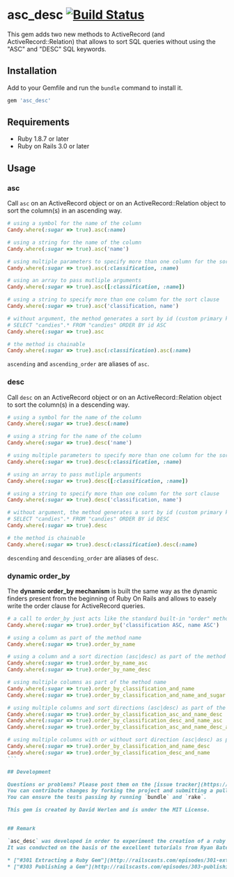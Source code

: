 # asc_desc [![Build Status](https://secure.travis-ci.org/dwerlen/asc_desc.png)](https://secure.travis-ci.org/dwerlen/asc_desc)

This gem adds two new methods to ActiveRecord (and ActiveRecord::Relation) that allows to sort SQL queries without using
the "ASC" and "DESC" SQL keywords.


## Installation

Add to your Gemfile and run the `bundle` command to install it.

 ```ruby
 gem 'asc_desc'
 ```


## Requirements

* Ruby 1.8.7 or later
* Ruby on Rails 3.0 or later


## Usage

### asc

Call `asc` on an ActiveRecord object or on an ActiveRecord::Relation object to sort the column(s) in an ascending way.

 ```ruby
 # using a symbol for the name of the column
 Candy.where(:sugar => true).asc(:name)
 
 # using a string for the name of the column
 Candy.where(:sugar => true).asc('name')

 # using multiple parameters to specify more than one column for the sort clause
 Candy.where(:sugar => true).asc(:classification, :name)

 # using an array to pass mutliple arguments
 Candy.where(:sugar => true).asc([:classification, :name])
 
 # using a string to specify more than one column for the sort clause
 Candy.where(:sugar => true).asc('classification, name')
 
 # without argument, the method generates a sort by id (custom primary key supported)
 # SELECT "candies".* FROM "candies" ORDER BY id ASC
 Candy.where(:sugar => true).asc
 
 # the method is chainable
 Candy.where(:sugar => true).asc(:classification).asc(:name)
 ```

`ascending` and `ascending_order` are aliases of `asc`.


### desc

Call `desc` on an ActiveRecord object or on an ActiveRecord::Relation object to sort the column(s) in a descending way.

 ```ruby
 # using a symbol for the name of the column
 Candy.where(:sugar => true).desc(:name)
 
 # using a string for the name of the column
 Candy.where(:sugar => true).desc('name')
 
 # using multiple parameters to specify more than one column for the sort clause
 Candy.where(:sugar => true).desc(:classification, :name)
 
 # using an array to pass mutliple arguments
 Candy.where(:sugar => true).desc([:classification, :name])
 
 # using a string to specify more than one column for the sort clause
 Candy.where(:sugar => true).desc('classification, name')
 
 # without argument, the method generates a sort by id (custom primary key supported)
 # SELECT "candies".* FROM "candies" ORDER BY id DESC
 Candy.where(:sugar => true).desc
 
 # the method is chainable
 Candy.where(:sugar => true).desc(:classification).desc(:name)
 ```

`descending` and `descending_order` are aliases of `desc`.


### dynamic order_by

The **dynamic order_by mechanism** is built the same way as the dynamic finders present from the beginning of
Ruby On Rails and allows to easely write the order clause for ActiveRecord queries.

  ````ruby
  # a call to order_by just acts like the standard built-in "order" method (alias)
  Candy.where(:sugar => true).order_by('classification ASC, name ASC')
  
  # using a column as part of the method name
  Candy.where(:sugar => true).order_by_name
  
  # using a column and a sort direction (asc|desc) as part of the method name
  Candy.where(:sugar => true).order_by_name_asc
  Candy.where(:sugar => true).order_by_name_desc
  
  # using multiple columns as part of the method name
  Candy.where(:sugar => true).order_by_classification_and_name
  Candy.where(:sugar => true).order_by_classification_and_name_and_sugar
  
  # using multiple columns and sort directions (asc|desc) as part of the method name
  Candy.where(:sugar => true).order_by_classification_asc_and_name_desc
  Candy.where(:sugar => true).order_by_classification_desc_and_name_asc
  Candy.where(:sugar => true).order_by_classification_asc_and_name_desc_and_sugar_asc
  
  # using multiple columns with or without sort direction (asc|desc) as part of the method name
  Candy.where(:sugar => true).order_by_classification_and_name_desc
  Candy.where(:sugar => true).order_by_classification_desc_and_name
  ```

## Development

Questions or problems? Please post them on the [issue tracker](https://github.com/dwerlen/asc_desc/issues).
You can contribute changes by forking the project and submitting a pull request.
You can ensure the tests passing by running `bundle` and `rake`.

This gem is created by David Werlen and is under the MIT License.


## Remark

`asc_desc` was developed in order to experiment the creation of a ruby gem. 
It was conducted on the basis of the excellent tutorials from Ryan Bates, namely:

* ["#301 Extracting a Ruby Gem"](http://railscasts.com/episodes/301-extracting-a-ruby-gem)
* ["#303 Publishing a Gem"](http://railscasts.com/episodes/303-publishing-a-gem)

